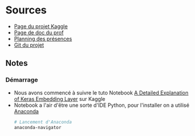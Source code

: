 # Sources

- [Page du projet Kaggle](https://www.kaggle.com/c/whats-cooking/)
- [Page de doc du prof](http://cazabetremy.fr/Teaching/Technos101.html)
- [Planning des présences](https://docs.google.com/spreadsheets/d/1m5VkDA-aaGCk_CjQmK0_ErwqRwRLBskBnWTY8eOOjLM/edit#gid=0)
- [Git du projet](https://github.com/LicorneMagique/Projet-Informatique-L3)

## Notes

### Démarrage

- Nous avons commencé à suivre le tuto Notebook [A Detailed Explanation of Keras Embedding Layer](https://www.kaggle.com/rajmehra03/a-detailed-explanation-of-keras-embedding-layer) sur Kaggle
- Notebook a l'air d'être une sorte d'IDE Python, pour l'installer on a utilisé [Anaconda](https://www.anaconda.com/)
  ```bash
  # Lancement d'Anaconda
  anaconda-navigator
  ```
